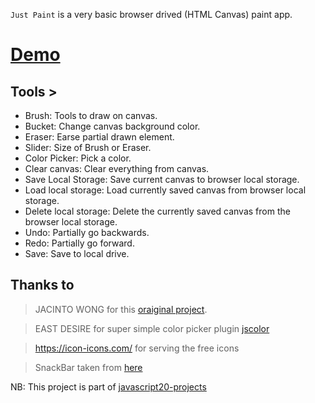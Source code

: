 `Just Paint` is a very basic browser drived (HTML Canvas) paint app.
# [Demo](https://sarwar-md.github.io/just-paint/)
## Tools >
   - Brush:  Tools to draw on canvas.
   - Bucket: Change canvas background color.
   - Eraser: Earse partial drawn element.
   - Slider: Size of Brush or Eraser.
   - Color Picker: Pick a color.
   - Clear canvas: Clear everything from canvas.
   - Save Local Storage: Save current canvas to browser local storage.
   - Load local storage: Load currently saved canvas from browser local storage.
   - Delete local storage: Delete the currently saved canvas from the browser local storage.
   - Undo: Partially go backwards.
   - Redo: Partially go forward.
   - Save: Save to local drive.

## Thanks to  
> JACINTO WONG for this [oraiginal project](https://github.com/JacintoDesign/paint-clone).

> EAST DESIRE for super simple color picker plugin [jscolor](https://github.com/EastDesire/jscolor)

> https://icon-icons.com/  for serving the free icons

> SnackBar taken from [here](https://www.cssscript.com/demo/creating-material-design-style-snackbars-with-javascript-snackbarlight-js/)
    



 NB: This project is part of [javascript20-projects](https://github.com/zero-to-mastery/javascript20-projects)
